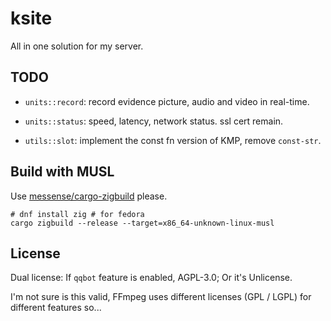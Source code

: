 # ksite

All in one solution for my server.

## TODO

- `units::record`: record evidence picture, audio and video in real-time.

- `units::status`: speed, latency, network status. ssl cert remain.

- `utils::slot`: implement the const fn version of KMP, remove `const-str`.

## Build with MUSL

Use [messense/cargo-zigbuild](https://github.com/messense/cargo-zigbuild) please.

```
# dnf install zig # for fedora
cargo zigbuild --release --target=x86_64-unknown-linux-musl
```

## License

Dual license: If `qqbot` feature is enabled, AGPL-3.0; Or it's Unlicense.

I'm not sure is this valid, FFmpeg uses different licenses (GPL / LGPL) for different features so...

